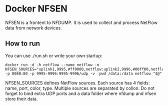 Docker NFSEN
============

NFSEN is a frontent to NFDUMP. It is used to collect and process NetFlow data from network devices.

How to run
----------

You can use ./run.sh or write your own startup:

	docker run -d -h netflow --name netflow -e NFSEN_SOURCES="uplink1,9995,#ff0000,netflow:uplink2,9996,#00ff00,netflow" -p 8080:80 -p 9995-9996:9995-9996/udp -v `pwd`/data:/data netflow "$@"

NFSEN_SOURCES defines NetFlow sources.
Each source has 4 fields: name, port, color, type. Multiple sources are separated by collon.
Do not forget to bind extra UDP ports and a data folder where nfdump and nfsen store their data.
